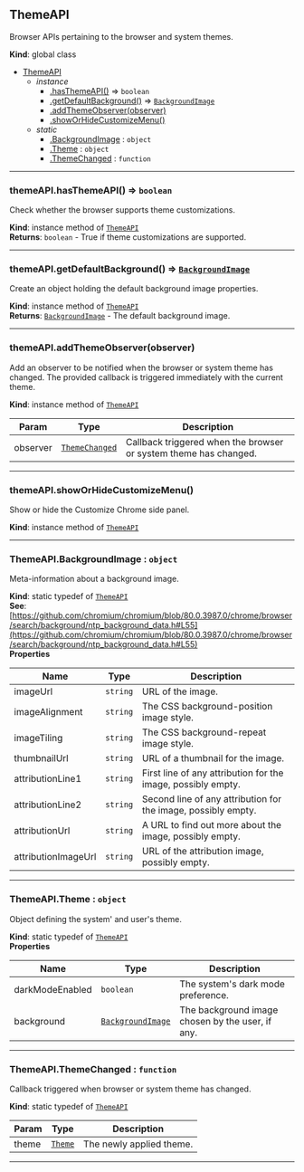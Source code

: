 <a name="ThemeAPI"></a>

## ThemeAPI
Browser APIs pertaining to the browser and system themes.

**Kind**: global class  

* [ThemeAPI](#ThemeAPI)
    * _instance_
        * [.hasThemeAPI()](#ThemeAPI+hasThemeAPI) ⇒ <code>boolean</code>
        * [.getDefaultBackground()](#ThemeAPI+getDefaultBackground) ⇒ [<code>BackgroundImage</code>](#ThemeAPI.BackgroundImage)
        * [.addThemeObserver(observer)](#ThemeAPI+addThemeObserver)
        * [.showOrHideCustomizeMenu()](#ThemeAPI+showOrHideCustomizeMenu)
    * _static_
        * [.BackgroundImage](#ThemeAPI.BackgroundImage) : <code>object</code>
        * [.Theme](#ThemeAPI.Theme) : <code>object</code>
        * [.ThemeChanged](#ThemeAPI.ThemeChanged) : <code>function</code>


* * *

<a name="ThemeAPI+hasThemeAPI"></a>

### themeAPI.hasThemeAPI() ⇒ <code>boolean</code>
Check whether the browser supports theme customizations.

**Kind**: instance method of [<code>ThemeAPI</code>](#ThemeAPI)  
**Returns**: <code>boolean</code> - True if theme customizations are supported.  

* * *

<a name="ThemeAPI+getDefaultBackground"></a>

### themeAPI.getDefaultBackground() ⇒ [<code>BackgroundImage</code>](#ThemeAPI.BackgroundImage)
Create an object holding the default background image properties.

**Kind**: instance method of [<code>ThemeAPI</code>](#ThemeAPI)  
**Returns**: [<code>BackgroundImage</code>](#ThemeAPI.BackgroundImage) - The default background image.  

* * *

<a name="ThemeAPI+addThemeObserver"></a>

### themeAPI.addThemeObserver(observer)
Add an observer to be notified when the browser or system theme has
changed. The provided callback is triggered immediately with the current
theme.

**Kind**: instance method of [<code>ThemeAPI</code>](#ThemeAPI)  

| Param | Type | Description |
| --- | --- | --- |
| observer | [<code>ThemeChanged</code>](#ThemeAPI.ThemeChanged) | Callback triggered when the        browser or system theme has changed. |


* * *

<a name="ThemeAPI+showOrHideCustomizeMenu"></a>

### themeAPI.showOrHideCustomizeMenu()
Show or hide the Customize Chrome side panel.

**Kind**: instance method of [<code>ThemeAPI</code>](#ThemeAPI)  

* * *

<a name="ThemeAPI.BackgroundImage"></a>

### ThemeAPI.BackgroundImage : <code>object</code>
Meta-information about a background image.

**Kind**: static typedef of [<code>ThemeAPI</code>](#ThemeAPI)  
**See**: [https://github.com/chromium/chromium/blob/80.0.3987.0/chrome/browser/search/background/ntp_background_data.h#L55](https://github.com/chromium/chromium/blob/80.0.3987.0/chrome/browser/search/background/ntp_background_data.h#L55)  
**Properties**

| Name | Type | Description |
| --- | --- | --- |
| imageUrl | <code>string</code> | URL of the image. |
| imageAlignment | <code>string</code> | The CSS background-position image style. |
| imageTiling | <code>string</code> | The CSS background-repeat image style. |
| thumbnailUrl | <code>string</code> | URL of a thumbnail for the image. |
| attributionLine1 | <code>string</code> | First line of any attribution for the           image, possibly empty. |
| attributionLine2 | <code>string</code> | Second line of any attribution for the           image, possibly empty. |
| attributionUrl | <code>string</code> | A URL to find out more about the image,           possibly empty. |
| attributionImageUrl | <code>string</code> | URL of the attribution image,           possibly empty. |


* * *

<a name="ThemeAPI.Theme"></a>

### ThemeAPI.Theme : <code>object</code>
Object defining the system' and user's theme.

**Kind**: static typedef of [<code>ThemeAPI</code>](#ThemeAPI)  
**Properties**

| Name | Type | Description |
| --- | --- | --- |
| darkModeEnabled | <code>boolean</code> | The system's dark mode preference. |
| background | [<code>BackgroundImage</code>](#ThemeAPI.BackgroundImage) | The background image chosen           by the user, if any. |


* * *

<a name="ThemeAPI.ThemeChanged"></a>

### ThemeAPI.ThemeChanged : <code>function</code>
Callback triggered when browser or system theme has changed.

**Kind**: static typedef of [<code>ThemeAPI</code>](#ThemeAPI)  

| Param | Type | Description |
| --- | --- | --- |
| theme | [<code>Theme</code>](#ThemeAPI.Theme) | The newly applied theme. |


* * *

